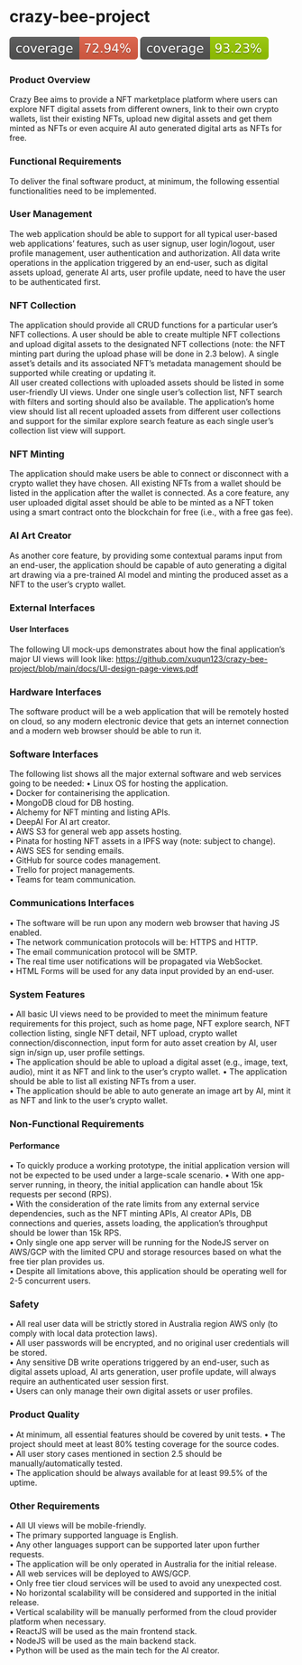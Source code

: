 # crazy-bee-project

![Coverage](./frontend/coverage-badge.svg) ![Coverage](./backend/coverage-badge.svg)

### Product Overview
 Crazy Bee aims to provide a NFT marketplace platform where users can explore NFT digital assets from different owners, link to their own crypto wallets, list their existing NFTs, upload new digital assets and get them minted as NFTs or even acquire AI auto generated digital arts as NFTs for free.

### Functional Requirements
To deliver the final software product, at minimum, the following essential functionalities need to be implemented.

### User Management
The web application should be able to support for all typical user-based web applications’ features, such as user signup, user login/logout, user profile management, user authentication and authorization. 
All data write operations in the application triggered by an end-user, such as digital assets upload, generate AI arts, user profile update, need to have the user to be authenticated first.

### NFT Collection
The application should provide all CRUD functions for a particular user’s NFT collections. A user should be able to create multiple NFT collections and upload digital assets to the designated NFT collections (note: the NFT minting part during the upload phase will be done in 2.3 below). A single asset’s details and its associated NFT’s metadata management should be supported while creating or updating it.    
All user created collections with uploaded assets should be listed in some user-friendly UI views. Under one single user’s collection list, NFT search with filters and sorting should also be available. The application’s home view should list all recent uploaded assets from different user collections and support for the similar explore search feature as each single user’s collection list view will support.

### NFT Minting
The application should make users be able to connect or disconnect with a crypto wallet they have chosen. All existing NFTs from a wallet should be listed in the application after the wallet is connected.
As a core feature, any user uploaded digital asset should be able to be minted as a NFT token using a smart contract onto the blockchain for free (i.e., with a free gas fee).

### AI Art Creator
As another core feature, by providing some contextual params input from an end-user, the application should be capable of auto generating a digital art drawing via a pre-trained AI model and minting the produced asset as a NFT to the user’s crypto wallet.

### External Interfaces
#### User Interfaces
The following UI mock-ups demonstrates about how the final application’s major UI views will look like:
https://github.com/xuqun123/crazy-bee-project/blob/main/docs/UI-design-page-views.pdf

### Hardware Interfaces
The software product will be a web application that will be remotely hosted on cloud, so any modern electronic device that gets an internet connection and a modern web browser should be able to run it.

### Software Interfaces
The following list shows all the major external software and web services going to be needed:
•	Linux OS for hosting the application.  
•	Docker for containerising the application.  
•	MongoDB cloud for DB hosting.  
•	Alchemy for NFT minting and listing APIs.  
•	DeepAI For AI art creator.   
•	AWS S3 for general web app assets hosting.  
•	Pinata for hosting NFT assets in a IPFS way (note: subject to change).  
•	AWS SES for sending emails.  
•	GitHub for source codes management.  
•	Trello for project managements.  
•	Teams for team communication.  

### Communications Interfaces
•	The software will be run upon any modern web browser that having JS enabled.  
•	The network communication protocols will be: HTTPS and HTTP.  
•	The email communication protocol will be SMTP.  
•	The real time user notifications will be propagated via WebSocket.  
•	HTML Forms will be used for any data input provided by an end-user.  

### System Features
•	All basic UI views need to be provided to meet the minimum feature requirements for this project, such as home page, NFT explore search, NFT collection listing, single NFT detail, NFT upload, crypto wallet connection/disconnection, input form for auto asset creation by AI, user sign in/sign up, user profile settings.   
•	The application should be able to upload a digital asset (e.g., image, text, audio), mint it as NFT and link to the user’s crypto wallet.
•	The application should be able to list all existing NFTs from a user.   
•	The application should be able to auto generate an image art by AI, mint it as NFT and link to the user’s crypto wallet.  

### Non-Functional Requirements

#### Performance
•	To quickly produce a working prototype, the initial application version will not be expected to be used under a large-scale scenario.
•	With one app-server running, in theory, the initial application can handle about 15k requests per second (RPS).   
•	With the consideration of the rate limits from any external service dependencies, such as the NFT minting APIs, AI creator APIs, DB connections and queries, assets loading, the application’s throughput should be lower than 15k RPS.  
•	Only single one app server will be running for the NodeJS server on AWS/GCP with the limited CPU and storage resources based on what the free tier plan provides us.   
•	Despite all limitations above, this application should be operating well for 2-5 concurrent users.   

### Safety
•	All real user data will be strictly stored in Australia region AWS only (to comply with local data protection laws).  
•	All user passwords will be encrypted, and no original user credentials will be stored.   
•	Any sensitive DB write operations triggered by an end-user, such as digital assets upload, AI arts generation, user profile update, will
always require an authenticated user session first.  
•	Users can only manage their own digital assets or user profiles.  

### Product Quality
•	At minimum, all essential features should be covered by unit tests. 
•	The project should meet at least 80% testing coverage for the source codes.  
•	All user story cases mentioned in section 2.5 should be manually/automatically tested.   
•	The application should be always available for at least 99.5% of the uptime.  

### Other Requirements
•	All UI views will be mobile-friendly.  
•	The primary supported language is English.  
•	Any other languages support can be supported later upon further requests.  
•	The application will be only operated in Australia for the initial release.  
•	All web services will be deployed to AWS/GCP.  
•	Only free tier cloud services will be used to avoid any unexpected cost.  
•	No horizontal scalability will be considered and supported in the initial release.  
•	Vertical scalability will be manually performed from the cloud provider platform when necessary.  
•	ReactJS will be used as the main frontend stack.  
•	NodeJS will be used as the main backend stack.  
•	Python will be used as the main tech for the AI creator.  
